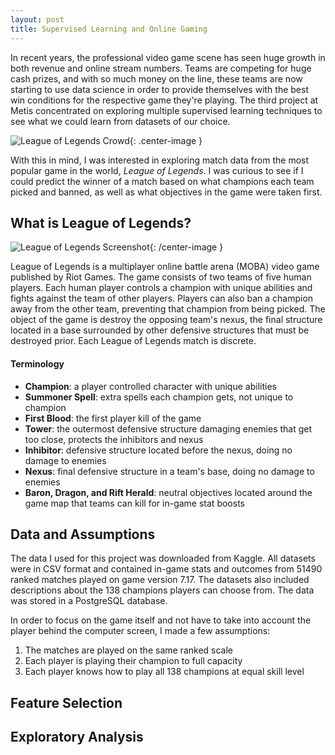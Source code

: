```yaml
---   
layout: post   
title: Supervised Learning and Online Gaming   
---   
```


In recent years, the professional video game scene has seen huge growth in both revenue and online stream numbers. Teams are competing for huge cash prizes, and with so much money on the line, these teams are now starting to use data science in order to provide themselves with the best win conditions for the respective game they're playing. The third project at Metis concentrated on exploring multiple supervised learning techniques to see what we could learn from datasets of our choice.  

![League of Legends Crowd](https://zachheick.github.io/images/Project_McNulty_images/lol_crowd.jpg){: .center-image }  

With this in mind, I was interested in exploring match data from the most popular game in the world, *League* *of* *Legends*. I was curious to see if I could predict the winner of a match based on what champions each team picked and banned, as well as what objectives in the game were taken first.  

## What is League of Legends?  

![League of Legends Screenshot](https://zachheick.github.io/images/Project_McNulty_images/lol_screenshot.jpg){: /center-image }  

League of Legends is a multiplayer online battle arena (MOBA) video game published by Riot Games. The game consists of two teams of five human players. Each human player controls a champion with unique abilities and fights against the team of other players. Players can also ban a champion away from the other team, preventing that champion from being picked. The object of the game is destroy the opposing team's nexus, the final structure located in a base surrounded by other defensive structures that must be destroyed prior. Each League of Legends match is discrete.  

#### Terminology  

  * **Champion**: a player controlled character with unique abilities 
  * **Summoner Spell**: extra spells each champion gets, not unique to champion
  * **First Blood**: the first player kill of the game
  * **Tower**: the outermost defensive structure damaging enemies that get too close, protects the inhibitors and nexus
  * **Inhibitor**: defensive structure located before the nexus, doing no damage to enemies
  * **Nexus**: final defensive structure in a team's base, doing no damage to enemies
  * **Baron, Dragon, and Rift Herald**: neutral objectives located around the game map that teams can kill for in-game stat boosts

## Data and Assumptions  

The data I used for this project was downloaded from Kaggle. All datasets were in CSV format and contained in-game stats and outcomes from 51490 ranked matches played on game version 7.17. The datasets also included descriptions about the 138 champions players can choose from. The data was stored in a PostgreSQL database.  

In order to focus on the game itself and not have to take into account the player behind the computer screen, I made a few assumptions:  

  1. The matches are played on the same ranked scale  
  2. Each player is playing their champion to full capacity
  3. Each player knows how to play all 138 champions at equal skill level  

## Feature Selection  

## Exploratory Analysis  

